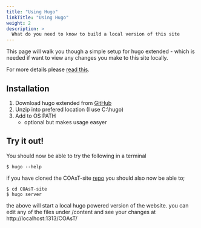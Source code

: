 ```yaml
---
title: "Using Hugo"
linkTitle: "Using Hugo"
weight: 2
description: >
  What do you need to know to build a local version of this site
---
```


This page will walk you though a simple setup for hugo extended - which is needed if want to view any changes you make to this site locally.

For more details please [read this](https://gohugo.io/getting-started/installing/).

## Installation
1) Download hugo extended from [GitHub](https://github.com/gohugoio/hugo/releases)
2) Unzip into prefered location (I use C:\hugo)
3) Add to OS PATH
    * optional but makes usage easyer


## Try it out!
You should now be able to try the following in a terminal
```shell
$ hugo --help
```

if you have cloned the COAsT-site [repo](github_repo) you should also now be able to;

```shell
$ cd COAsT-site
$ hugo server
```
the above will start a local hugo powered version of the website. you can edit any of the files under /content and see your changes at http://localhost:1313/COAsT/
